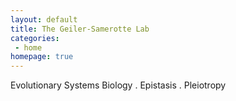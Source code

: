 ```yaml
---
layout: default
title: The Geiler-Samerotte Lab
categories:
 - home
homepage: true
---
```

Evolutionary Systems Biology . Epistasis . Pleiotropy